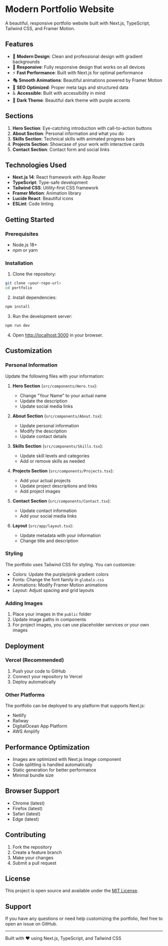 # Modern Portfolio Website

A beautiful, responsive portfolio website built with Next.js, TypeScript, Tailwind CSS, and Framer Motion.

## Features

- 🎨 **Modern Design**: Clean and professional design with gradient backgrounds
- 📱 **Responsive**: Fully responsive design that works on all devices
- ⚡ **Fast Performance**: Built with Next.js for optimal performance
- 🎭 **Smooth Animations**: Beautiful animations powered by Framer Motion
- 🎯 **SEO Optimized**: Proper meta tags and structured data
- ♿ **Accessible**: Built with accessibility in mind
- 🌙 **Dark Theme**: Beautiful dark theme with purple accents

## Sections

1. **Hero Section**: Eye-catching introduction with call-to-action buttons
2. **About Section**: Personal information and what you do
3. **Skills Section**: Technical skills with animated progress bars
4. **Projects Section**: Showcase of your work with interactive cards
5. **Contact Section**: Contact form and social links

## Technologies Used

- **Next.js 14**: React framework with App Router
- **TypeScript**: Type-safe development
- **Tailwind CSS**: Utility-first CSS framework
- **Framer Motion**: Animation library
- **Lucide React**: Beautiful icons
- **ESLint**: Code linting

## Getting Started

### Prerequisites

- Node.js 18+ 
- npm or yarn

### Installation

1. Clone the repository:
```bash
git clone <your-repo-url>
cd portfolio
```

2. Install dependencies:
```bash
npm install
```

3. Run the development server:
```bash
npm run dev
```

4. Open [http://localhost:3000](http://localhost:3000) in your browser.

## Customization

### Personal Information

Update the following files with your information:

1. **Hero Section** (`src/components/Hero.tsx`):
   - Change "Your Name" to your actual name
   - Update the description
   - Update social media links

2. **About Section** (`src/components/About.tsx`):
   - Update personal information
   - Modify the description
   - Update contact details

3. **Skills Section** (`src/components/Skills.tsx`):
   - Update skill levels and categories
   - Add or remove skills as needed

4. **Projects Section** (`src/components/Projects.tsx`):
   - Add your actual projects
   - Update project descriptions and links
   - Add project images

5. **Contact Section** (`src/components/Contact.tsx`):
   - Update contact information
   - Add your social media links

6. **Layout** (`src/app/layout.tsx`):
   - Update metadata with your information
   - Change title and description

### Styling

The portfolio uses Tailwind CSS for styling. You can customize:

- Colors: Update the purple/pink gradient colors
- Fonts: Change the font family in `globals.css`
- Animations: Modify Framer Motion animations
- Layout: Adjust spacing and grid layouts

### Adding Images

1. Place your images in the `public` folder
2. Update image paths in components
3. For project images, you can use placeholder services or your own images

## Deployment

### Vercel (Recommended)

1. Push your code to GitHub
2. Connect your repository to Vercel
3. Deploy automatically

### Other Platforms

The portfolio can be deployed to any platform that supports Next.js:

- Netlify
- Railway
- DigitalOcean App Platform
- AWS Amplify

## Performance Optimization

- Images are optimized with Next.js Image component
- Code splitting is handled automatically
- Static generation for better performance
- Minimal bundle size

## Browser Support

- Chrome (latest)
- Firefox (latest)
- Safari (latest)
- Edge (latest)

## Contributing

1. Fork the repository
2. Create a feature branch
3. Make your changes
4. Submit a pull request

## License

This project is open source and available under the [MIT License](LICENSE).

## Support

If you have any questions or need help customizing the portfolio, feel free to open an issue on GitHub.

---

Built with ❤️ using Next.js, TypeScript, and Tailwind CSS
